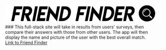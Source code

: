 <img src="app/public/banner.png" alt="banner">
<br>
### This full-stack site will take in results from users' surveys, then compare their answers with those from other users. The app will then display the name and picture of the user with the best overall match.
<br>
<a href="https://friend-finder-ma.herokuapp.com/">Link to Friend Finder</a>
